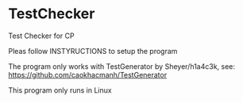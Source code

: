# TestChecker
Test Checker for CP

Pleas follow INSTYRUCTIONS to setup the program

The program only works with TestGenerator by Sheyer/h1a4c3k, see: https://github.com/caokhacmanh/TestGenerator

This program only runs in Linux
